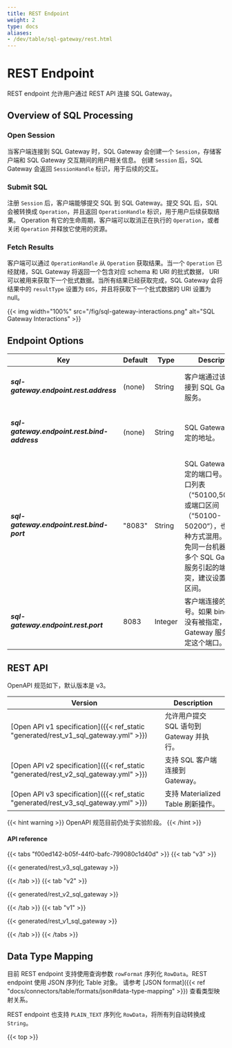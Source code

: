 ```yaml
---
title: REST Endpoint
weight: 2
type: docs
aliases:
- /dev/table/sql-gateway/rest.html
---
```

<!--
Licensed to the Apache Software Foundation (ASF) under one
or more contributor license agreements.  See the NOTICE file
distributed with this work for additional information
regarding copyright ownership.  The ASF licenses this file
to you under the Apache License, Version 2.0 (the
"License"); you may not use this file except in compliance
with the License.  You may obtain a copy of the License at

  http://www.apache.org/licenses/LICENSE-2.0

Unless required by applicable law or agreed to in writing,
software distributed under the License is distributed on an
"AS IS" BASIS, WITHOUT WARRANTIES OR CONDITIONS OF ANY
KIND, either express or implied.  See the License for the
specific language governing permissions and limitations
under the License.
-->

# REST Endpoint

REST endpoint 允许用户通过 REST API 连接 SQL Gateway。

Overview of SQL Processing
----------------

### Open Session

当客户端连接到 SQL Gateway 时，SQL Gateway 会创建一个 `Session`，存储客户端和 SQL Gateway 交互期间的用户相关信息。
创建 `Session` 后，SQL Gateway 会返回 `SessionHandle` 标识，用于后续的交互。

### Submit SQL

注册 `Session` 后，客户端能够提交 SQL 到 SQL Gateway。提交 SQL 后，SQL 会被转换成 `Operation`，并且返回 `OperationHandle` 标识，用于用户后续获取结果。
Operation 有它的生命周期，客户端可以取消正在执行的 `Operation`，或者关闭 `Operation` 并释放它使用的资源。

### Fetch Results

客户端可以通过 `OperationHandle` 从 `Operation` 获取结果。当一个 `Operation` 已经就绪，SQL Gateway 将返回一个包含对应 schema 和 URI 的批式数据，
URI 可以被用来获取下一个批式数据。当所有结果已经获取完成，SQL Gateway 会将结果中的 `resultType` 设置为 `EOS`，并且将获取下一个批式数据的 URI 设置为 null。

{{< img width="100%" src="/fig/sql-gateway-interactions.png" alt="SQL Gateway Interactions" >}}

Endpoint Options
----------------

<table class="table table-bordered">
    <thead>
        <tr>
            <th class="text-left" style="width: 20%">Key</th>
            <th class="text-left" style="width: 15%">Default</th>
            <th class="text-left" style="width: 10%">Type</th>
            <th class="text-left" style="width: 55%">Description</th>
        </tr>
    </thead>
    <tbody>
        <tr>
            <td><h5>sql-gateway.endpoint.rest.address</h5></td>
            <td style="word-wrap: break-word;">(none)</td>
            <td>String</td>
            <td>客户端通过该地址连接到 SQL Gateway 服务。</td>
        </tr>
        <tr>
            <td><h5>sql-gateway.endpoint.rest.bind-address</h5></td>
            <td style="word-wrap: break-word;">(none)</td>
            <td>String</td>
            <td>SQL Gateway 服务绑定的地址。</td>
        </tr>
        <tr>
            <td><h5>sql-gateway.endpoint.rest.bind-port</h5></td>
            <td style="word-wrap: break-word;">"8083"</td>
            <td>String</td>
            <td>SQL Gateway 服务绑定的端口号。接受端口列表 （“50100,50101”）或端口区间（“50100-50200”），也可以两种方式混用。为了避免同一台机器上运行多个 SQL Gateway 服务引起的端口冲突，建议设置为端口区间。</td>
        </tr>
        <tr>
            <td><h5>sql-gateway.endpoint.rest.port</h5></td>
            <td style="word-wrap: break-word;">8083</td>
            <td>Integer</td>
            <td>客户端连接的端口号。如果 bind-port 没有被指定，SQL Gateway 服务将会绑定这个端口。</td>
        </tr>
    </tbody>
</table>

REST API
----------------

OpenAPI 规范如下，默认版本是 v3。

| Version                       | Description                    |
| ----------- |--------------------------------|
| [Open API v1 specification]({{< ref_static "generated/rest_v1_sql_gateway.yml" >}}) | 允许用户提交 SQL 语句到 Gateway 并执行。 |
| [Open API v2 specification]({{< ref_static "generated/rest_v2_sql_gateway.yml" >}}) | 支持 SQL 客户端连接到 Gateway。 |
| [Open API v3 specification]({{< ref_static "generated/rest_v3_sql_gateway.yml" >}}) | 支持 Materialized Table 刷新操作。 |

{{< hint warning >}}
OpenAPI 规范目前仍处于实验阶段。
{{< /hint >}}

#### API reference

{{< tabs "f00ed142-b05f-44f0-bafc-799080c1d40d" >}}
{{< tab "v3" >}}

{{< generated/rest_v3_sql_gateway >}}

{{< /tab >}}
{{< tab "v2" >}}

{{< generated/rest_v2_sql_gateway >}}

{{< /tab >}}
{{< tab "v1" >}}

{{< generated/rest_v1_sql_gateway >}}

{{< /tab >}}
{{< /tabs >}}

Data Type Mapping
----------------

目前 REST endpoint 支持使用查询参数 `rowFormat` 序列化 `RowData`。REST endpoint 使用 JSON 序列化 Table 对象。
请参考 [JSON format]({{< ref "docs/connectors/table/formats/json#data-type-mapping" >}}) 查看类型映射关系。

REST endpoint 也支持 `PLAIN_TEXT` 序列化 `RowData`，将所有列自动转换成 `String`。

{{< top >}}
